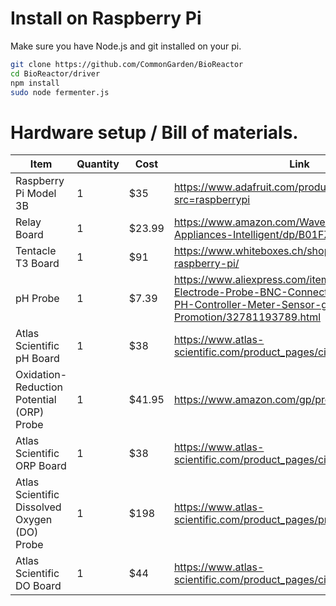 # Install on Raspberry Pi

Make sure you have Node.js and git installed on your pi.

```bash
git clone https://github.com/CommonGarden/BioReactor
cd BioReactor/driver
npm install
sudo node fermenter.js
```

# Hardware setup / Bill of materials.

Item             | Quantity | Cost | Link
-----------------|----------|------|------------------------------
Raspberry Pi Model 3B   | 1  | $35  | https://www.adafruit.com/product/3055?src=raspberrypi
Relay Board | 1 | $23.99 | https://www.amazon.com/Waveshare-Board-Relay-Appliances-Intelligent/dp/B01FZ7XLJ4
Tentacle T3 Board | 1 | $91 | https://www.whiteboxes.ch/shop/tentacle-t3-for-raspberry-pi/
pH Probe | 1 | $7.39 | https://www.aliexpress.com/item/New-Arrival-PH-Electrode-Probe-BNC-Connector-for-Aquarium-PH-Controller-Meter-Sensor-gib-Best-Promotion/32781193789.html
Atlas Scientific pH Board | 1 | $38 | https://www.atlas-scientific.com/product_pages/circuits/ezo_ph.html
Oxidation-Reduction Potential (ORP) Probe | 1 | $41.95 | https://www.amazon.com/gp/product/B007Z4GBSY/
Atlas Scientific ORP Board | 1 | $38 | https://www.atlas-scientific.com/product_pages/circuits/ezo_orp.html
Atlas Scientific Dissolved Oxygen (DO) Probe | 1 | $198 | https://www.atlas-scientific.com/product_pages/probes/do_probe.html
Atlas Scientific DO Board | 1 | $44 | https://www.atlas-scientific.com/product_pages/circuits/ezo_do.html


